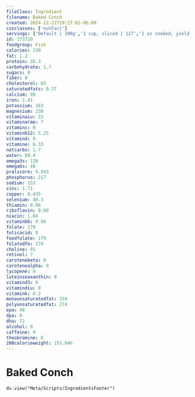 ```yaml
---
fileClass: Ingredient
filename: Baked Conch
created: 2024-12-21T19:27:02-06:00
cssclasses: ['nutFact']
servings: ['Default | 100g','1 cup, sliced | 127','1 oz cooked, yield | 17']
id: 173720
foodgroup: Fish
calories: 130
fat: 1.2
protein: 26.3
carbohydrate: 1.7
sugars: 0
fiber: 0
cholesterol: 65
saturatedfats: 0.37
calcium: 98
iron: 1.41
potassium: 163
magnesium: 238
vitaminaiu: 23
vitaminarae: 7
vitaminc: 0
vitaminb12: 5.25
vitamind: 0
vitamine: 6.33
netcarbs: 1.7
water: 69.4
omega3s: 120
omega6s: 48
pralscore: 9.943
phosphorus: 217
sodium: 153
zinc: 1.71
copper: 0.435
selenium: 40.3
thiamin: 0.06
riboflavin: 0.08
niacin: 1.04
vitaminb6: 0.06
folate: 179
folicacid: 0
foodfolate: 179
folatedfe: 179
choline: 81
retinol: 7
carotenebeta: 0
carotenealpha: 0
lycopene: 0
luteinzeaxanthin: 0
vitamind3: 0
vitamindiu: 0
vitamink: 0.2
monounsaturatedfat: 334
polyunsaturatedfat: 274
epa: 48
dpa: 0
dha: 72
alcohol: 0
caffeine: 0
theobromine: 0
200calorieweight: 153.846
---
```


# Baked Conch

```dataviewjs
dv.view("Meta/Scripts/IngredientsFooter")
```